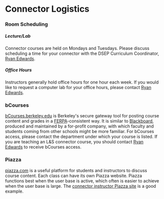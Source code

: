 # Connector Logistics

### Room Scheduling

##### Lecture/Lab

Connector courses are held on Mondays and Tuesdays. Please discuss scheduling a time for your connector with the DSEP Curriculum Coordinator, [Ryan Edwards](mailto:ryanedw@berkeley.edu).

##### Office Hours

Instructors generally hold office hours for one hour each week. If you would like to request a computer lab for your office hours, please contact [Ryan Edwards](mailto:ryanedw@berkeley.edu).

### bCourses

[bCourses.berkeley.edu](https://bcourses.berkeley.edu/) is Berkeley's secure gateway tool for posting course content and grades in a [FERPA](http://registrar.berkeley.edu/academic-policies-procedures/ferpa)-consistent way. It is similar to [Blackboard](http://www.blackboard.com/), produced and maintained by a for-profit company, with which faculty and students coming from other schools might be more familiar. For bCourses access, please contact the department under which your course is listed. If you are teaching an L&S connector course, you should contact [Ryan Edwards](mailto:ryanedw@berkeley.edu) to receive bCourses access.

### Piazza

[piazza.com](https://piazza.com/) is a useful platform for students and instructors to discuss course content. Each class can have its own Piazza website. Piazza functions best when the user base is active, which often is easier to achieve when the user base is large. The [connector instructor Piazza site](https://piazza.com/berkeley/other/cs97) is a good example.

